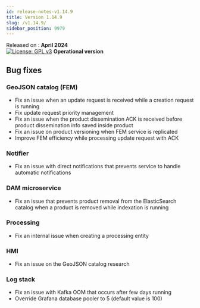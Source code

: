 ```yaml
---
id: release-notes-v1.14.9
title: Version 1.14.9
slug: /v1.14.9/
sidebar_position: 9979
---
```


Released on : **April 2024**  
[![License: GPL v3](https://img.shields.io/badge/License-GPLv3-blue.svg)](https://www.gnu.org/licenses/gpl-3.0)
**Operational version**

## Bug fixes

### GeoJSON catalog (FEM)

- Fix an issue when an update request is received while a creation request is running
- Fix update request priority management
- Fix an issue when the product dissemination ACK is received before product dissemination info saved inside product
- Fix an issue on product versioning when FEM service is replicated
- Improve FEM efficiency while processing update request with ACK

### Notifier

- Fix an issue with direct notifications that prevents service to handle automatic notifications

### DAM microservice

- Fix an issue that prevents product removal from the ElasticSearch catalog when a product is removed while indexation
  is running

### Processing

- Fix an internal issue when creating a processing entity

### HMI

- Fix an issue on the GeoJSON catalog research

### Log stack

- Fix an issue with Kafka OOM that occurs after few days running
- Override Grafana database pooler to 5 (default value is 100) 